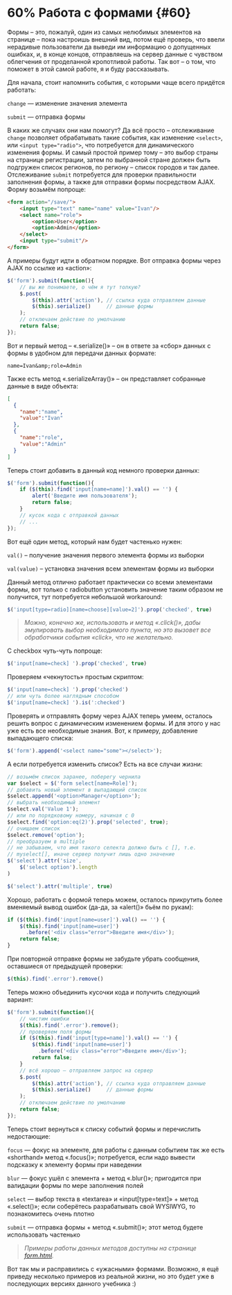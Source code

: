 # 60% Работа с формами {#60}

Формы – это, пожалуй, один из самых нелюбимых элементов на странице – пока настроишь внешний вид, потом ещё проверь, что ввели нерадивые пользователи да выведи им информацию о допущенных ошибках, и, в конце концов, отправляешь на сервер данные с чувством облегчения от проделанной кропотливой работы. Так вот – о том, что поможет в этой самой работе, я и буду рассказывать.

Для начала, стоит напомнить события, с которыми чаще всего придётся работать:

`change` — изменение значения элемента

`submit` — отправка формы

В каких же случаях они нам помогут? Да всё просто – отслеживание `change` позволяет обрабатывать такие события, как изменение `<select>`, или `<input type="radio">`, что потребуется для динамического изменения формы. И самый простой пример тому – это выбор страны на странице регистрации, затем по выбранной стране должен быть подгружен список регионов, по региону – список городов и так далее. Отслеживание `submit` потребуется для проверки правильности заполнения формы, а также для отправки формы посредством AJAX. Форму возьмём попроще:

```html
<form action="/save/">
    <input type="text" name="name" value="Ivan"/>
    <select name="role">
        <option>User</option>
        <option>Admin</option>
    </select>
    <input type="submit"/>
</form>
```

А примеры будут идти в обратном порядке. Вот отправка формы через AJAX по ссылке из «action»:

```javascript
$('form').submit(function(){
    // вы же понимаете, о чём я тут толкую?
    $.post(
        $(this).attr('action'), // ссылка куда отправляем данные
        $(this).serialize()     // данные формы
    );
    // отключаем действие по умолчанию
    return false;
});
```

Вот и первый метод – «.serialize()» – он в ответе за «сбор» данных с формы в удобном для передачи данных формате:

```
name=Ivan&amp;role=Admin
```

Также есть метод «.serializeArray()» – он представляет собранные данные в виде объекта:

```json
[
  {
    "name":"name",
    "value":"Ivan"
  },
  {
    "name":"role",
    "value":"Admin"
  }
]
```

Теперь стоит добавить в данный код немного проверки данных:

```javascript
$('form').submit(function(){
    if ($(this).find('input[name=name]').val() == '') {
        alert('Введите имя пользователя');
        return false;
    }
    // кусок кода с отправкой данных
    // ...
});
```

Вот ещё один метод, который нам будет частенько нужен:

`val()` – получение значения первого элемента формы из выборки

`val(value)` – установка значения всем элементам формы из выборки

Данный метод отлично работает практически со всеми элементами формы, вот только с radiobutton установить значение таким образом не получится, тут потребуется небольшой workaround:

```javascript
$('input[type=radio][name=choose][value=2]').prop('checked', true)
```

> _Можно, конечно же, использовать и метод «.click()», дабы эмулировать выбор необходимого пункта, но это вызовет все обработчики события «click», что не желательно._

С checkbox чуть-чуть попроще:

```javascript
$('input[name=check] ').prop('checked', true)
```

Проверяем «чекнутость» простым скриптом:

```javascript
$('input[name=check] ').prop('checked')
// или чуть более наглядным способом
$('input[name=check] ').is(':checked')
```

Проверять и отправлять форму через AJAX теперь умеем, осталось решить вопрос с динамическим изменением формы. И для этого у нас уже есть все необходимые знания. Вот, к примеру, добавление выпадающего списка:

```javascript
$('form').append('<select name="some"></select>');
```

А если потребуется изменить список? Есть на все случаи жизни:

```javascript
// возьмём список заранее, поберегу чернила
var $select = $('form select[name=Role]');
// добавить новый элемент в выпадающий список
$select.append('<option>Manager</option>');
// выбрать необходимый элемент
$select.val('Value 1');
// или по порядковому номеру, начиная с 0
$select.find('option:eq(2)').prop('selected', true);
// очищаем список
$select.remove('option');
// преобразуем в multiple
// не забываем, что имя такого селекта должно быть с [], т.е.
// myselect[], иначе сервер получит лишь одно значение
$('select').attr('size',
    $('select option').length
)

$('select').attr('multiple', true)
```

Хорошо, работать с формой теперь можем, осталось прикрутить более вменяемый вывод ошибок (да-да, за «alert()» бьём по рукам):

```javascript
if ($(this).find('input[name=user]').val() == '') {
    $(this).find('input[name=user]')
      .before('<div class="error">Введите имя</div>');
    return false;
}
```

При повторной отправке формы не забудьте убрать сообщения, оставшиеся от предыдущей проверки:

```javascript
$(this).find('.error').remove()
```

Теперь можно объединить кусочки кода и получить следующий вариант:

```javascript
$('form').submit(function(){
    // чистим ошибки
    $(this).find('.error').remove();
    // проверяем поля формы
    if ($(this).find('input[type=name]').val() == '') {
        $(this).find('input[name=user]')
          .before('<div class="error">Введите имя</div>');
        return false;
    }
    // всё хорошо – отправляем запрос на сервер
    $.post(
        $(this).attr('action'), // ссылка куда отправляем данные
        $(this).serialize()     // данные формы
    );
    // отключаем действие по умолчанию
    return false;
});
```

Теперь стоит вернуться к списку событий формы и перечислить недостающие:

`focus` — фокус на элементе, для работы с данным событием так же есть «shorthand» метод «.focus()»; потребуется, если надо вывести подсказку к элементу формы при наведении

`blur` — фокус ушёл с элемента + метод «.blur()»; пригодится при валидации формы по мере заполнения полей

`select` — выбор текста в «textarea» и «input[type=text]» + метод «.select()»; если соберётесь разрабатывать свой WYSIWYG, то познакомитесь очень плотно

`submit` — отправка формы + метод «.submit()»; этот метод будете использовать частенько

> _Примеры работы данных методов доступны на странице [form.html](http://anton.shevchuk.name/book/code/form.html)._

Вот так мы и расправились с «ужасными» формами. Возможно, я ещё приведу несколько примеров из реальной жизни, но это будет уже в последующих версиях данного учебника :)
